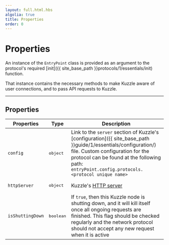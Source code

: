 ```yaml
---
layout: full.html.hbs
algolia: true
title: Properties
order: 0
---
```


# Properties

An instance of the `EntryPoint` class is provided as an argument to the protocol's required [init]({{ site_base_path }}protocols/1/essentials/init) function.

That instance contains the necessary methods to make Kuzzle aware of user connections, and to pass API requests to Kuzzle.

---

## Properties

| Properties | Type | Description |
|-----------|------|-------------|
| `config` | <pre>object</pre> | Link to the `server` section of Kuzzle's [configuration]({{ site_base_path }}guide/1/essentials/configuration/) file. Custom configuration for the protocol can be found at the following path:<br/>`entryPoint.config.protocols.<protocol unique name>` |
| `httpServer` | <pre>object</pre> | Kuzzle's [HTTP server](https://nodejs.org/dist/latest-v8.x/docs/api/http.html#http_class_http_server) |
| `isShuttingDown` | <pre>boolean</pre> | If `true`, then this Kuzzle node is shutting down, and it will kill itself once all ongoing requests are finished. This flag should be checked regularly and the network protocol should not accept any new request when it is active |
